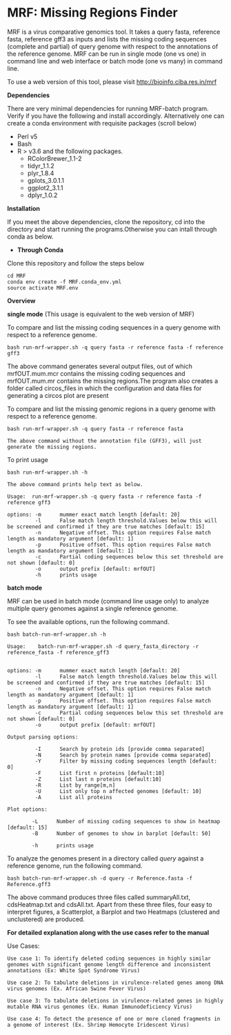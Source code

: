 # MRF: Missing Regions Finder

MRF is a virus comparative genomics tool. It takes a query fasta, reference fasta, reference gff3 as inputs and lists the missing coding sequences (complete and partial) of query genome with respect to the annotations of the reference genome. MRF can be run in single mode (one vs one) in command line and web interface or batch mode (one vs many) in command line.

To use a web version of this tool, please visit http://bioinfo.ciba.res.in/mrf

**Dependencies**

There are very minimal dependencies for running MRF-batch program. Verify if you have the following and install accordingly. Alternatively one can create a conda environment with requisite packages (scroll below)

* Perl v5
* Bash
* R > v3.6 and the following packages.
	* RColorBrewer_1.1-2 
	* tidyr_1.1.2        
	* plyr_1.8.4        
	* gplots_3.0.1.1
	* ggplot2_3.1.1      
	* dplyr_1.0.2

**Installation**

If you meet the above dependencies, clone the repository, cd into the directory and start running the programs.Otherwise you can intall through conda as below.

* **Through Conda**

Clone this repository and follow the steps below

    cd MRF
    conda env create -f MRF.conda_env.yml
    source activate MRF.env



**Overview**

**single mode** (This usage is equivalent to the web version of MRF)

To compare and list the missing coding sequences in a query genome with respect to a reference genome. 

	bash run-mrf-wrapper.sh -q query fasta -r reference fasta -f reference gff3

The above command generates several output files, out of which mrfOUT.mum.mcr contains the missing coding sequences and mrfOUT.mum.mr contains the missing regions.The program also creates a folder called circos_files in which the configuration and data files for generating a circos plot are present

To compare and list the missing genomic regions in a query genome with respect to a reference genome.

	bash run-mrf-wrapper.sh -q query fasta -r reference fasta

	The above command without the annotation file (GFF3), will just generate the missing regions.

To print usage

	bash run-mrf-wrapper.sh -h

	The above command prints help text as below.

	Usage:  run-mrf-wrapper.sh -q query fasta -r reference fasta -f reference gff3

	options: -m      mummer exact match length [default: 20]
         	 -l      False match length threshold.Values below this will be screened and confirmed if they are true matches [default: 15]
         	 -n      Negative offset. This option requires False match length as mandatory argument [default: 1]
         	 -p      Positive offset. This option requires False match length as mandatory argument [default: 1]
         	 -c      Partial coding sequences below this set threshold are not shown [default: 0]
         	 -o      output prefix [default: mrfOUT]
         	 -h      prints usage

**batch mode**

MRF can be used in batch mode (command line usage only) to analyze multiple query genomes against a single reference genome.

To see the available options, run the following command.

    bash batch-run-mrf-wrapper.sh -h

```
Usage:    batch-run-mrf-wrapper.sh -d query_fasta_directory -r reference_fasta -f reference_gff3


options: -m      mummer exact match length [default: 20]
         -l      False match length threshold.Values below this will be screened and confirmed if they are true matches [default: 15]
         -n      Negative offset. This option requires False match length as mandatory argument [default: 1]
         -p      Positive offset. This option requires False match length as mandatory argument [default: 1]
         -c      Partial coding sequences below this set threshold are not shown [default: 0]
         -o      output prefix [default: mrfOUT]

Output parsing options:

         -I      Search by protein ids [provide comma separated]
         -N      Search by protein names [provide comma separated]
         -Y      Filter by missing coding sequences length [default: 0]
         -F      List first n proteins [default:10]
         -Z      List last n proteins [default:10]
         -R      List by range[m,n]
         -U      List only top n affected genomes [default: 10]
         -A      List all proteins

Plot options:

        -L      Number of missing coding sequences to show in heatmap [default: 15]
        -B      Number of genomes to show in barplot [default: 50]

        -h      prints usage

```
To analyze the genomes present in a directory called *query* against a reference genome, run the following command.

    bash batch-run-mrf-wrapper.sh -d query -r Reference.fasta -f Reference.gff3
    
The above command produces three files called summaryAll.txt, cdsHeatmap.txt and cdsAll.txt. Apart from these three files, four easy to interpret figures,  a Scatterplot, a Barplot and two Heatmaps (clustered and unclustered) are produced.

**For detailed explanation along with the use cases refer to the manual**

Use Cases:

	Use case 1: To identify deleted coding sequences in highly similar genomes with significant genome length difference and inconsistent annotations (Ex: White Spot Syndrome Virus)

	Use case 2: To tabulate deletions in virulence-related genes among DNA virus genomes (Ex. African Swine Fever Virus)

	Use case 3: To tabulate deletions in virulence-related genes in highly mutable RNA virus genomes (Ex. Human Immunodeficiency Virus)

	Use case 4: To detect the presence of one or more cloned fragments in a genome of interest (Ex. Shrimp Hemocyte Iridescent Virus)
